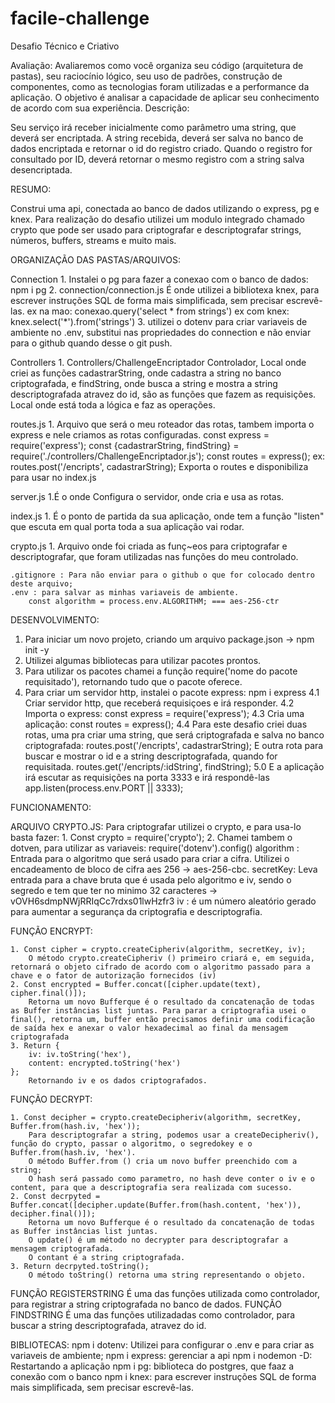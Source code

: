 # facile-challenge
Desafio Técnico e Criativo

Avaliação: 
Avaliaremos como você organiza seu código (arquitetura de pastas), seu raciocínio lógico, seu uso de padrões, 
construção de componentes, como as tecnologias foram utilizadas e a performance da aplicação. O objetivo é 
analisar a capacidade de aplicar seu conhecimento de acordo com sua experiência. 
Descrição: 

Seu serviço irá receber inicialmente como parâmetro uma string, que deverá ser encriptada. A string recebida, 
deverá ser salva no banco de dados encriptada e retornar o id do registro criado. Quando o registro for 
consultado por ID, deverá retornar o mesmo registro com a string salva desencriptada. 

RESUMO:

Construi uma api, conectada ao banco de dados utilizando o express, pg e knex.
Para realização do desafio utilizei um modulo integrado chamado crypto que pode ser usado para criptografar e descriptografar strings, números, buffers, streams e muito mais.

ORGANIZAÇÃO DAS PASTAS/ARQUIVOS:

  Connection
    1. Instalei o pg para fazer a conexao com o banco de dados:
        npm i pg
    2. connection/connection.js 
    É onde utilizei a bibliotexa knex, para escrever instruções SQL de forma mais simplificada, sem precisar escrevê-las.
        ex na mao: conexao.query('select * from strings')
        ex com knex: knex.select('*').from('strings')
    3. utilizei o dotenv para criar variaveis de ambiente no .env, substitui nas propriedades do connection e não enviar para o github quando desse o git push.

  Controllers
    1. Controllers/ChallengeEncriptador
        Controlador, Local onde criei as funções cadastrarString, onde cadastra a string no banco criptografada, e findString, onde busca a string e mostra a string descriptografada atravez do id, são as funções que fazem as requisições.
        Local onde está toda a lógica e faz as operações.

  routes.js
    1. Arquivo que será o meu roteador das rotas, tambem importa o express e nele criamos as rotas configuradas.
        const express = require('express');
        const {cadastrarString, findString} = require('./controllers/ChallengeEncriptador.js');
        const routes = express();
        ex: routes.post('/encripts', cadastrarString);
    Exporta o routes e disponibiliza para usar no index.js

  server.js
    1.É o onde Configura o servidor, onde cria e usa as rotas.

  index.js
    1. É o ponto de partida da sua aplicação, onde tem a função "listen" que escuta em qual porta toda a sua aplicação vai rodar.

  crypto.js
    1. Arquivo onde foi criada as funç~eos para criptografar e descriptografar, que foram utilizadas nas funções do meu controlado.

    .gitignore : Para não enviar para o github o que for colocado dentro deste arquivo;
    .env : para salvar as minhas variaveis de ambiente.
        const algorithm = process.env.ALGORITHM; === aes-256-ctr

DESENVOLVIMENTO:

1. Para iniciar um novo projeto, criando um arquivo package.json -> npm init -y
2. Utilizei algumas bibliotecas para utilizar pacotes prontos.
3. Para utilizar os pacotes chamei a função require('nome do pacote requisitado'), retornando tudo que o pacote oferece.
4. Para criar um servidor http, instalei o pacote express:
        npm i express
    4.1 Criar servidor http, que receberá requisiçoes e irá responder.
    4.2 Importa o express:
        const express = require('express');
    4.3 Cria uma aplicação:
        const routes = express();
    4.4 Para este desafio criei duas rotas, uma pra criar uma string, que será criptografada e salva no banco criptografada:
        routes.post('/encripts', cadastrarString);
        E outra rota para buscar e mostrar o id e a string descriptografada, quando for requisitada.
        routes.get('/encripts/:idString', findString);
5.0 E a aplicação irá escutar as requisições na porta 3333 e irá respondê-las
        app.listen(process.env.PORT || 3333);

FUNCIONAMENTO:

  ARQUIVO CRYPTO.JS:
  Para criptografar utilizei o crypto, e para usa-lo basta fazer:
    1. Const crypto = require('crypto');
    2. Chamei tambem o dotven, para utilizar as variaveis: require('dotenv').config()
        algorithm : Entrada para o algoritmo que será usado para criar a cifra. Utilizei o encadeamento de bloco de cifra aes 256 
        -> aes-256-cbc.
        secretKey:  Leva entrada para a chave bruta que é usada pelo algoritmo e iv, sendo o segredo e tem que ter no minimo 32 caracteres
        -> vOVH6sdmpNWjRRIqCc7rdxs01lwHzfr3
    iv : é um número aleatório gerado para aumentar a segurança da criptografia e descriptografia.

  FUNÇÃO ENCRYPT:
    
    1. Const cipher = crypto.createCipheriv(algorithm, secretKey, iv);
        O método crypto.createCipheriv () primeiro criará e, em seguida, retornará o objeto cifrado de acordo com o algoritmo passado para a chave e o fator de autorização fornecidos (iv)
    2. Const encrypted = Buffer.concat([cipher.update(text), cipher.final()]);
        Retorna um novo Bufferque é o resultado da concatenação de todas as Buffer instâncias list juntas. Para parar a criptografia usei o final(), retorna um, buffer então precisamos definir uma codificação de saída hex e anexar o valor hexadecimal ao final da mensagem criptografada 
    3. Return {
        iv: iv.toString('hex'),
        content: encrypted.toString('hex')
    };
        Retornando iv e os dados criptografados.

  FUNÇÃO DECRYPT:

    1. Const decipher = crypto.createDecipheriv(algorithm, secretKey, Buffer.from(hash.iv, 'hex'));
        Para descriptografar a string, podemos usar a createDecipheriv(), função do crypto, passar o algoritmo, o segredokey e o Buffer.from(hash.iv, 'hex'). 
        O método Buffer.from () cria um novo buffer preenchido com a string;
        O hash será passado como parametro, no hash deve conter o iv e o content, para que a descriptografia sera realizada com sucesso.
    2. Const decrpyted = Buffer.concat([decipher.update(Buffer.from(hash.content, 'hex')), decipher.final()]);
        Retorna um novo Bufferque é o resultado da concatenação de todas as Buffer instâncias list juntas.
        O update() é um método no decrypter para descriptografar a mensagem criptografada.
        O contant é a string criptografada.
    3. Return decrpyted.toString();
        O método toString() retorna uma string representando o objeto.

  FUNÇÃO REGISTERSTRING
        É uma das funções utilizada como controlador, para registrar a string criptografada no banco de dados.
  FUNÇÃO FINDSTRING
        É uma das funções utilizadadas como controlador, para buscar a string descriptografada, atravez do id.


BIBLIOTECAS:
npm i dotenv: Utilizei para configurar o .env e para criar as variaveis de ambiente;
npm i express:  gerenciar a api
npm i nodemon -D: Restartando a aplicação
npm i pg: biblioteca do postgres, que faaz a conexão com o banco
npm i knex: para escrever instruções SQL de forma mais simplificada, sem precisar escrevê-las.





